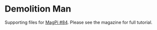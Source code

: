 # Demolition Man

Supporting files for [MagPi #84](https://www.raspberrypi.org/magpi/issues/84/). Please see the magazine for full tutorial.
